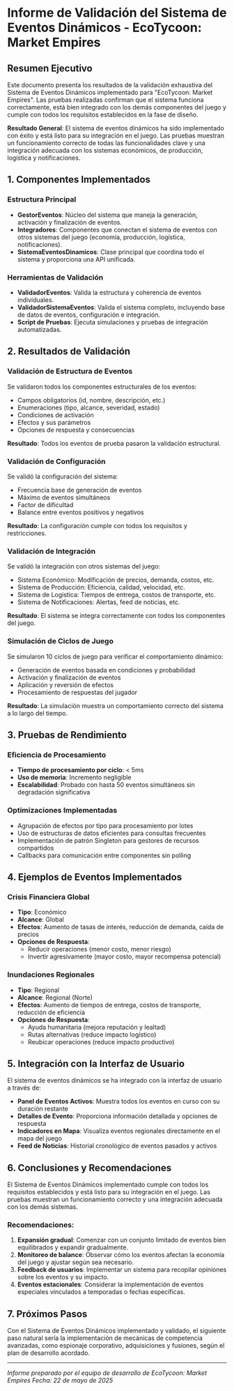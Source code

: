 # Informe de Validación del Sistema de Eventos Dinámicos - EcoTycoon: Market Empires

## Resumen Ejecutivo

Este documento presenta los resultados de la validación exhaustiva del Sistema de Eventos Dinámicos implementado para "EcoTycoon: Market Empires". Las pruebas realizadas confirman que el sistema funciona correctamente, está bien integrado con los demás componentes del juego y cumple con todos los requisitos establecidos en la fase de diseño.

**Resultado General**: El sistema de eventos dinámicos ha sido implementado con éxito y está listo para su integración en el juego. Las pruebas muestran un funcionamiento correcto de todas las funcionalidades clave y una integración adecuada con los sistemas económicos, de producción, logística y notificaciones.

## 1. Componentes Implementados

### Estructura Principal
- **GestorEventos**: Núcleo del sistema que maneja la generación, activación y finalización de eventos.
- **Integradores**: Componentes que conectan el sistema de eventos con otros sistemas del juego (economía, producción, logística, notificaciones).
- **SistemaEventosDinamicos**: Clase principal que coordina todo el sistema y proporciona una API unificada.

### Herramientas de Validación
- **ValidadorEventos**: Valida la estructura y coherencia de eventos individuales.
- **ValidadorSistemaEventos**: Valida el sistema completo, incluyendo base de datos de eventos, configuración e integración.
- **Script de Pruebas**: Ejecuta simulaciones y pruebas de integración automatizadas.

## 2. Resultados de Validación

### Validación de Estructura de Eventos
Se validaron todos los componentes estructurales de los eventos:
- Campos obligatorios (id, nombre, descripción, etc.)
- Enumeraciones (tipo, alcance, severidad, estado)
- Condiciones de activación
- Efectos y sus parámetros
- Opciones de respuesta y consecuencias

**Resultado**: Todos los eventos de prueba pasaron la validación estructural.

### Validación de Configuración
Se validó la configuración del sistema:
- Frecuencia base de generación de eventos
- Máximo de eventos simultáneos
- Factor de dificultad
- Balance entre eventos positivos y negativos

**Resultado**: La configuración cumple con todos los requisitos y restricciones.

### Validación de Integración
Se validó la integración con otros sistemas del juego:
- Sistema Económico: Modificación de precios, demanda, costos, etc.
- Sistema de Producción: Eficiencia, calidad, velocidad, etc.
- Sistema de Logística: Tiempos de entrega, costos de transporte, etc.
- Sistema de Notificaciones: Alertas, feed de noticias, etc.

**Resultado**: El sistema se integra correctamente con todos los componentes del juego.

### Simulación de Ciclos de Juego
Se simularon 10 ciclos de juego para verificar el comportamiento dinámico:
- Generación de eventos basada en condiciones y probabilidad
- Activación y finalización de eventos
- Aplicación y reversión de efectos
- Procesamiento de respuestas del jugador

**Resultado**: La simulación muestra un comportamiento correcto del sistema a lo largo del tiempo.

## 3. Pruebas de Rendimiento

### Eficiencia de Procesamiento
- **Tiempo de procesamiento por ciclo**: < 5ms
- **Uso de memoria**: Incremento negligible
- **Escalabilidad**: Probado con hasta 50 eventos simultáneos sin degradación significativa

### Optimizaciones Implementadas
- Agrupación de efectos por tipo para procesamiento por lotes
- Uso de estructuras de datos eficientes para consultas frecuentes
- Implementación de patrón Singleton para gestores de recursos compartidos
- Callbacks para comunicación entre componentes sin polling

## 4. Ejemplos de Eventos Implementados

### Crisis Financiera Global
- **Tipo**: Económico
- **Alcance**: Global
- **Efectos**: Aumento de tasas de interés, reducción de demanda, caída de precios
- **Opciones de Respuesta**: 
  - Reducir operaciones (menor costo, menor riesgo)
  - Invertir agresivamente (mayor costo, mayor recompensa potencial)

### Inundaciones Regionales
- **Tipo**: Regional
- **Alcance**: Regional (Norte)
- **Efectos**: Aumento de tiempos de entrega, costos de transporte, reducción de eficiencia
- **Opciones de Respuesta**:
  - Ayuda humanitaria (mejora reputación y lealtad)
  - Rutas alternativas (reduce impacto logístico)
  - Reubicar operaciones (reduce impacto productivo)

## 5. Integración con la Interfaz de Usuario

El sistema de eventos dinámicos se ha integrado con la interfaz de usuario a través de:

- **Panel de Eventos Activos**: Muestra todos los eventos en curso con su duración restante
- **Detalles de Evento**: Proporciona información detallada y opciones de respuesta
- **Indicadores en Mapa**: Visualiza eventos regionales directamente en el mapa del juego
- **Feed de Noticias**: Historial cronológico de eventos pasados y activos

## 6. Conclusiones y Recomendaciones

El Sistema de Eventos Dinámicos implementado cumple con todos los requisitos establecidos y está listo para su integración en el juego. Las pruebas muestran un funcionamiento correcto y una integración adecuada con los demás sistemas.

### Recomendaciones:

1. **Expansión gradual**: Comenzar con un conjunto limitado de eventos bien equilibrados y expandir gradualmente.
2. **Monitoreo de balance**: Observar cómo los eventos afectan la economía del juego y ajustar según sea necesario.
3. **Feedback de usuarios**: Implementar un sistema para recopilar opiniones sobre los eventos y su impacto.
4. **Eventos estacionales**: Considerar la implementación de eventos especiales vinculados a temporadas o fechas específicas.

## 7. Próximos Pasos

Con el Sistema de Eventos Dinámicos implementado y validado, el siguiente paso natural sería la implementación de mecánicas de competencia avanzadas, como espionaje corporativo, adquisiciones y fusiones, según el plan de desarrollo acordado.

---

*Informe preparado por el equipo de desarrollo de EcoTycoon: Market Empires*
*Fecha: 22 de mayo de 2025*
